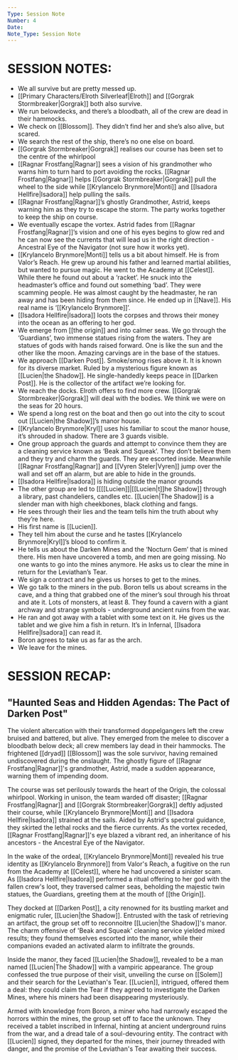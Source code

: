 ```yaml
---
Type: Session Note
Number: 4
Date: 
Note_Type: Session Note
---
```

# SESSION NOTES:

- We all survive but are pretty messed up. 
- [[Primary Characters/Elroth Silverleaf|Elroth]] and [[Gorgrak Stormbreaker|Gorgrak]] both also survive.
- We run belowdecks, and there’s a bloodbath, all of the crew are dead in their hammocks.
- We check on [[Blossom]]. They didn’t find her and she’s also alive, but scared.
- We search the rest of the ship, there’s no one else on board.
- [[Gorgrak Stormbreaker|Gorgrak]] realises our course has been set to the centre of the whirlpool
- [[Ragnar Frostfang|Ragnar]] sees a vision of his grandmother who warns him to turn hard to port avoiding the rocks. [[Ragnar Frostfang|Ragnar]] helps [[Gorgrak Stormbreaker|Gorgrak]] pull the wheel to the side while [[Krylancelo Brynmore|Monti]] and [[Isadora Hellfire|Isadora]] help pulling the sails.
- [[Ragnar Frostfang|Ragnar]]’s ghostly Grandmother, Astrid, keeps warning him as they try to escape the storm. The party works together to keep the ship on course.
- We eventually escape the vortex. Astrid fades from [[Ragnar Frostfang|Ragnar]]’s vision and one of his eyes begins to glow red and he can now see the currents that will lead us in the right direction - Ancestral Eye of the Navigator (not sure how it works yet).
- [[Krylancelo Brynmore|Monti]] tells us a bit about himself. He is from Valor’s Reach. He grew up around his father and learned martial abilities, but wanted to pursue magic. He went to the Academy at [[Celest]]. While there he found out about a ‘racket’. He snuck into the headmaster’s office and found out something ‘bad’. They were scamming people. He was almost caught by the headmaster, he ran away and has been hiding from them since. He ended up in [[Nave]]. His real name is ‘[[Krylancelo Brynmore]]’.
- [[Isadora Hellfire|Isadora]] loots the corpses and throws their money into the ocean as an offering to her god.
- We emerge from [[the origin]] and into calmer seas. We go through the ‘Guardians’, two immense statues rising from the waters. They are statues of gods with hands raised forward. One is like the sun and the other like the moon. Amazing carvings are in the base of the statues.
- We approach [[Darken Post]]. Smoke/smog rises above it. It is known for its diverse market. Ruled by a mysterious figure known as [[Lucien|the Shadow]]. He single-handedly keeps peace in [[Darken Post]]. He is the collector of the artifact we’re looking for.
- We reach the docks. Elroth offers to find more crew. [[Gorgrak Stormbreaker|Gorgrak]] will deal with the bodies. We think we were on the seas for 20 hours.
- We spend a long rest on the boat and then go out into the city to scout out [[Lucien|the Shadow]]’s manor house.
- [[Krylancelo Brynmore|Kryl]] uses his familiar to scout the manor house, it’s shrouded in shadow. There are 3 guards visible.
- One group approach the guards and attempt to convince them they are a cleaning service known as ‘Beak and Squeak’. They don’t believe them and they try and charm the guards. They are escorted inside. Meanwhile [[Ragnar Frostfang|Ragnar]] and [[Vyren Steler|Vyren]] jump over the wall and set off an alarm, but are able to hide in the grounds.
- [[Isadora Hellfire|Isadora]] is hiding outside the manor grounds
- The other group are led to [[[[Lucien]]|[[Lucien|t]]he Shadow]] through a library, past chandeliers, candles etc. [[Lucien|The Shadow]] is a slender man with high cheekbones, black clothing and fangs.
- He sees through their lies and the team tells him the truth about why they’re here.
- His first name is [[Lucien]].
- They tell him about the curse and he tastes [[Krylancelo Brynmore|Kryl]]’s blood to confirm it. 
- He tells us about the Darken Mines and the ‘Nocturn Gem’ that is mined there. His men have uncovered a tomb, and men are going missing. No one wants to go into the mines anymore. He asks us to clear the mine in return for the Leviathan’s Tear.
- We sign a contract and he gives us horses to get to the mines.
- We go talk to the miners in the pub. Boron tells us about screams in the cave, and a thing that grabbed one of the miner’s soul through his throat and ate it. Lots of monsters, at least 8. They found a cavern with a giant archway and strange symbols - underground ancient ruins from the war.
- He ran and got away with a tablet with some text on it. He gives us the tablet and we give him a fish in return. It’s in Infernal, [[Isadora Hellfire|Isadora]] can read it.
- Boron agrees to take us as far as the arch.
- We leave for the mines.

# SESSION RECAP:
## "Haunted Seas and Hidden Agendas: The Pact of Darken Post"

The violent altercation with their transformed doppelgangers left the crew bruised and battered, but alive. They emerged from the melee to discover a bloodbath below deck; all crew members lay dead in their hammocks. The frightened [[dryad]] [[Blossom]] was the sole survivor, having remained undiscovered during the onslaught. The ghostly figure of [[Ragnar Frostfang|Ragnar]]'s grandmother, Astrid, made a sudden appearance, warning them of impending doom.

The course was set perilously towards the heart of the Origin, the colossal whirlpool. Working in unison, the team warded off disaster; [[Ragnar Frostfang|Ragnar]] and [[Gorgrak Stormbreaker|Gorgrak]] deftly adjusted their course, while [[Krylancelo Brynmore|Monti]] and [[Isadora Hellfire|Isadora]] strained at the sails. Aided by Astrid's spectral guidance, they skirted the lethal rocks and the fierce currents. As the vortex receded, [[Ragnar Frostfang|Ragnar]]'s eye blazed a vibrant red, an inheritance of his ancestors - the Ancestral Eye of the Navigator.

In the wake of the ordeal, [[Krylancelo Brynmore|Monti]] revealed his true identity as [[Krylancelo Brynmore]] from Valor's Reach, a fugitive on the run from the Academy at [[Celest]], where he had uncovered a sinister scam. As [[Isadora Hellfire|Isadora]] performed a ritual offering to her god with the fallen crew's loot, they traversed calmer seas, beholding the majestic twin statues, the Guardians, greeting them at the mouth of [[the Origin]].
  
They docked at [[Darken Post]], a city renowned for its bustling market and enigmatic ruler, [[Lucien|the Shadow]]. Entrusted with the task of retrieving an artifact, the group set off to reconnoitre [[Lucien|the Shadow]]'s manor. The charm offensive of 'Beak and Squeak' cleaning service yielded mixed results; they found themselves escorted into the manor, while their companions evaded an activated alarm to infiltrate the grounds.

Inside the manor, they faced [[Lucien|the Shadow]], revealed to be a man named [[Lucien|The Shadow]] with a vampiric appearance. The group confessed the true purpose of their visit, unveiling the curse on [[Solem]] and their search for the Leviathan's Tear. [[Lucien]], intrigued, offered them a deal: they could claim the Tear if they agreed to investigate the Darken Mines, where his miners had been disappearing mysteriously.

Armed with knowledge from Boron, a miner who had narrowly escaped the horrors within the mines, the group set off to face the unknown. They received a tablet inscribed in Infernal, hinting at ancient underground ruins from the war, and a dread tale of a soul-devouring entity. The contract with [[Lucien]] signed, they departed for the mines, their journey threaded with danger, and the promise of the Leviathan's Tear awaiting their success.